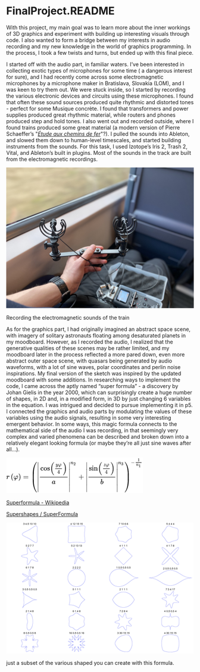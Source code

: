 # FinalProject.README

With this project, my main goal was to learn more about the inner workings of 3D graphics and experiment with building up interesting visuals through code. I also wanted to form a bridge between my interests in audio recording and my new knowledge in the world of graphics programming. In the process, I took a few twists and turns, but ended up with this final piece.

I started off with the audio part, in familiar waters. I’ve been interested in collecting exotic types of microphones for some time ( a dangerous interest for sure), and I had recently come across some electromagnetic microphones by a microphone maker in Bratislava, Slovakia (LOM), and I was keen to try them out. We were stuck inside, so I started by recording the various electronic devices and circuits using these microphones. I found that often these sound sources produced quite rhythmic and distorted tones - perfect for some Musique concrète. I found that transformers and power supplies produced great rhythmic material, while routers and phones produced step and hold tones. I also went out and recorded outside, where I found trains produced some great material (a modern version of Pierre Schaeffer’s "*[Étude aux chemins de fer](https://en.wikipedia.org/wiki/Cinq_%C3%A9tudes_de_bruits)*"?). I pulled the sounds into Ableton, and slowed them down to human-level timescales, and started building instruments from the sounds. For this task, I used Izotope’s Iris 2, Trash 2, Vital, and Ableton’s built in plugins. Most of the sounds in the track are built from the electromagnetic recordings.

![Recording the electromagnetic sounds of the train](imgs/IMG_9098.jpg)

Recording the electromagnetic sounds of the train

As for the graphics part, I had originally imagined an abstract space scene, with imagery of solitary astronauts floating among desaturated planets in my moodboard. However, as I recorded the audio, I realized that the generative qualities of these scenes may be rather limited, and my moodboard later in the process reflected a more pared down, even more abstract outer space scene, with quasars being generated by audio waveforms, with a lot of sine waves, polar coordinates and perlin noise inspirations. My final version of the sketch was inspired by the updated moodboard with some additions. In researching ways to implement the code, I came across the aptly named “super formula” - a discovery by Johan Gielis in the year 2000, which can surprisingly create a huge number of shapes, in 2D and, in a modified form, in 3D by just changing 6 variables in the equation. I was intrigued and decided to pursue implementing it in p5. I connected the graphics and audio parts by modulating the values of these variables using the audio signals, resulting in some very interesting emergent behavior. In some ways, this magic formula connects to the mathematical side of the audio I was recording, in that seemingly very complex and varied phenomena can be described and broken down into a relatively elegant looking formula (or maybe they’re all just sine waves after all...).

![Untitled](imgs/Untitled.png)

[Superformula - Wikipedia](https://en.wikipedia.org/wiki/Superformula)

[Supershapes / SuperFormula](http://paulbourke.net/geometry/supershape/)

![just a subset of the various shaped you can create with this formula](imgs/Untitled%201.png)

just a subset of the various shaped you can create with this formula.